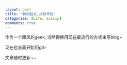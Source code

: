 ```yaml
---
layout: post
title: "新的起点,从新开始"
categories: [Life, Gossip]
comments: true
---
```

作为一个跟风的geek, 当然得换用现在最流行的方式来写blog~

现在也全面开始用git~

文章随时更新~~
